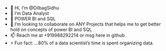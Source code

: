 - 👋 Hi, I’m @DilbagSidhu
- 👀 I’m Data Analyst
- 🌱 POWER BI and SQL
- 💞️ I’m looking to collaborate on ANY Projects that helps me to get  better hold on concepts of power BI and SQL
- 📫 Reach me at +919988292214 or msg here in github
- ⚡ Fun fact: ...80% of a data scientist’s time is spent organizing data.

<!---
DilbagSidhu/DilbagSidhu is a ✨ special ✨ repository because its `README.md` (this file) appears on your GitHub profile.
You can click the Preview link to take a look at your changes.
--->
